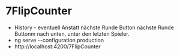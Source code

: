# 7FlipCounter



- History  - eventuell Anstatt nächste Runde Button
nächste Runde Buttonm nach unten, unter den letzten Spieler.
- ng serve --configuration production
- http://localhost:4200/7FlipCounter

